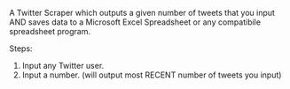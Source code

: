A Twitter Scraper which outputs a given number of tweets that you input AND saves data to a Microsoft Excel Spreadsheet or any compatibile spreadsheet program.

Steps:
1) Input any Twitter user.
2) Input a number. (will output most RECENT number of tweets you input)
